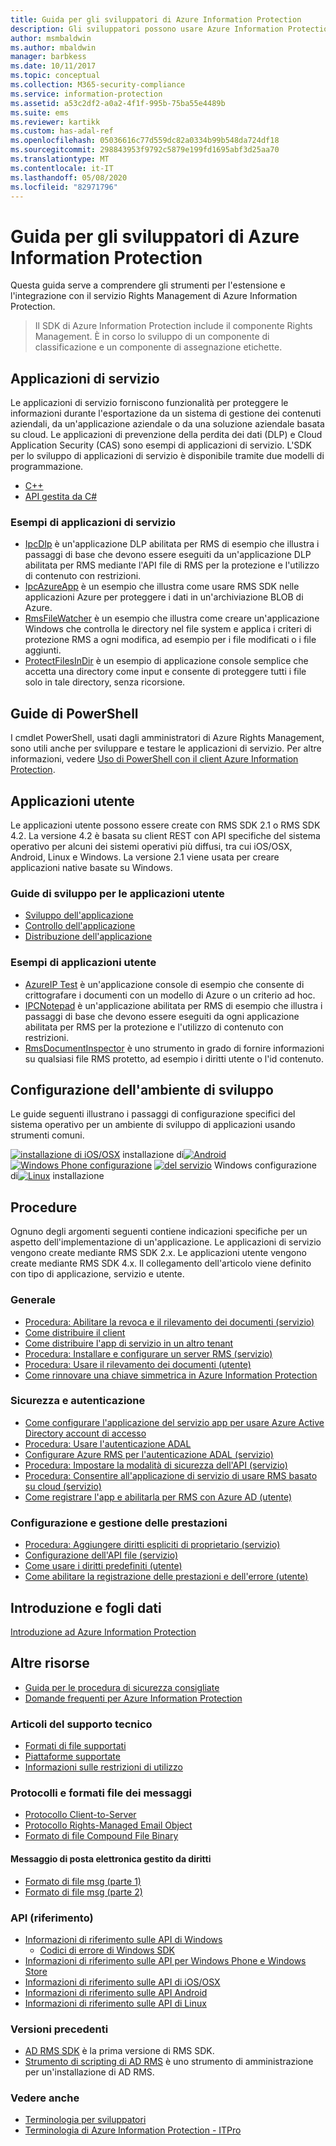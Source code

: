 ```yaml
---
title: Guida per gli sviluppatori di Azure Information Protection
description: Gli sviluppatori possono usare Azure Information Protection per proteggere e gestire file di tutti i tipi
author: msmbaldwin
ms.author: mbaldwin
manager: barbkess
ms.date: 10/11/2017
ms.topic: conceptual
ms.collection: M365-security-compliance
ms.service: information-protection
ms.assetid: a53c2df2-a0a2-4f1f-995b-75ba55e4489b
ms.suite: ems
ms.reviewer: kartikk
ms.custom: has-adal-ref
ms.openlocfilehash: 05036616c77d559dc82a0334b99b548da724df18
ms.sourcegitcommit: 298843953f9792c5879e199fd1695abf3d25aa70
ms.translationtype: MT
ms.contentlocale: it-IT
ms.lasthandoff: 05/08/2020
ms.locfileid: "82971796"
---
```

# <a name="azure-information-protection-developers-guide"></a>Guida per gli sviluppatori di Azure Information Protection

Questa guida serve a comprendere gli strumenti per l'estensione e l'integrazione con il servizio Rights Management di Azure Information Protection.

>Il SDK di Azure Information Protection include il componente Rights Management. È in corso lo sviluppo di un componente di classificazione e un componente di assegnazione etichette.

## <a name="service-applications"></a>Applicazioni di servizio

Le applicazioni di servizio forniscono funzionalità per proteggere le informazioni durante l'esportazione da un sistema di gestione dei contenuti aziendali, da un'applicazione aziendale o da una soluzione aziendale basata su cloud. Le applicazioni di prevenzione della perdita dei dati (DLP) e Cloud Application Security (CAS) sono esempi di applicazioni di servizio. L'SDK per lo sviluppo di applicazioni di servizio è disponibile tramite due modelli di programmazione.

- [C++](https://www.microsoft.com/download/details.aspx?id=38397)
- [API gestita da C#](https://github.com/Azure-Samples/Azure-Information-Protection-Samples/tree/master/IpcManagedAPI)

### <a name="examples-of-service-applications"></a>Esempi di applicazioni di servizio

- [IpcDIp](https://github.com/Azure-Samples/active-directory-dotnet-rms) è un'applicazione DLP abilitata per RMS di esempio che illustra i passaggi di base che devono essere eseguiti da un'applicazione DLP abilitata per RMS mediante l'API file di RMS per la protezione e l'utilizzo di contenuto con restrizioni.
- [IpcAzureApp](https://github.com/Azure-Samples/active-directory-dotnet-rms) è un esempio che illustra come usare RMS SDK nelle applicazioni Azure per proteggere i dati in un'archiviazione BLOB di Azure.
- [RmsFileWatcher](https://github.com/Azure-Samples/active-directory-dotnet-rms) è un esempio che illustra come creare un'applicazione Windows che controlla le directory nel file system e applica i criteri di protezione RMS a ogni modifica, ad esempio per i file modificati o i file aggiunti.
- [ProtectFilesInDir](https://github.com/Azure-Samples/Azure-Information-Protection-Samples/tree/master/ProtectFilesInDir) è un esempio di applicazione console semplice che accetta una directory come input e consente di proteggere tutti i file solo in tale directory, senza ricorsione.

## <a name="powershell-guides"></a>Guide di PowerShell

I cmdlet PowerShell, usati dagli amministratori di Azure Rights Management, sono utili anche per sviluppare e testare le applicazioni di servizio. Per altre informazioni, vedere [Uso di PowerShell con il client Azure Information Protection](/azure/information-protection/rms-client/client-admin-guide-powershell).

## <a name="user-applications"></a>Applicazioni utente

Le applicazioni utente possono essere create con RMS SDK 2.1 o RMS SDK 4.2.
La versione 4.2 è basata su client REST con API specifiche del sistema operativo per alcuni dei sistemi operativi più diffusi, tra cui iOS/OSX, Android, Linux e Windows. La versione 2.1 viene usata per creare applicazioni native basate su Windows.

### <a name="user-application-development-guides"></a>Guide di sviluppo per le applicazioni utente

- [Sviluppo dell'applicazione](developing-your-application.md)
- [Controllo dell'applicazione](how-to-set-up-your-test-environment.md)
- [Distribuzione dell'applicazione](deploying-your-application.md)

### <a name="user-application-samples"></a>Esempi di applicazioni utente

- [AzureIP Test](https://github.com/Azure-Samples/Azure-Information-Protection-Samples/tree/master/AzureIP_Test) è un'applicazione console di esempio che consente di crittografare i documenti con un modello di Azure o un criterio ad hoc.
- [IPCNotepad](https://github.com/Azure-Samples/Azure-Information-Protection-Samples/tree/master/AzureIP_Test) è un'applicazione abilitata per RMS di esempio che illustra i passaggi di base che devono essere eseguiti da ogni applicazione abilitata per RMS per la protezione e l'utilizzo di contenuto con restrizioni.
- [RmsDocumentInspector](https://github.com/Azure-Samples/active-directory-dotnet-rms) è uno strumento in grado di fornire informazioni su qualsiasi file RMS protetto, ad esempio i diritti utente o l'id contenuto.

## <a name="development-environment-setup"></a>Configurazione dell'ambiente di sviluppo

Le guide seguenti illustrano i passaggi di configurazione specifici del sistema operativo per un ambiente di sviluppo di applicazioni usando strumenti comuni.

[![installazione di iOS/OSX](../media/develop/ios-icon.png)](ios-sdk.md)
installazione di[![Android](../media/develop/android-icon.png)](android-sdk.md)
[![Windows Phone configurazione](../media/develop/windows-phone-icon.png)](windows-phone-apps.md)
[![del servizio](../media/develop/windows-icon.png)](install-the-rms-sdk.md)
Windows configurazione di[![Linux](../media/develop/linux-icon.png)](linux-setup.md) installazione


## <a name="how-tos"></a>Procedure

Ognuno degli argomenti seguenti contiene indicazioni specifiche per un aspetto dell'implementazione di un'applicazione. Le applicazioni di servizio vengono create mediante RMS SDK 2.x. Le applicazioni utente vengono create mediante RMS SDK 4.x. Il collegamento dell'articolo viene definito con tipo di applicazione, servizio e utente.

### <a name="general"></a>Generale

- [Procedura: Abilitare la revoca e il rilevamento dei documenti (servizio)](tracking-content.md)
- [Come distribuire il client](../rms-client/client-deployment-notes.md)
- [Come distribuire l'app di servizio in un altro tenant](how-to-deploy-app.md)
- [Procedura: Installare e configurare un server RMS (servizio)](how-to-install-and-configure-an-rms-server.md)
- [Procedura: Usare il rilevamento dei documenti (utente)](how-to-use-document-tracking.md)
- [Come rinnovare una chiave simmetrica in Azure Information Protection](how-to-renew-symmetric-key.md)

### <a name="security-and-authentication"></a>Sicurezza e autenticazione

- [Come configurare l'applicazione del servizio app per usare Azure Active Directory account di accesso](https://docs.microsoft.com/azure/app-service-mobile/app-service-mobile-how-to-configure-active-directory-authentication)
- [Procedura: Usare l'autenticazione ADAL](how-to-use-adal-authentication.md)
- [Configurare Azure RMS per l'autenticazione ADAL (servizio)](adal-auth.md)
- [Procedura: Impostare la modalità di sicurezza dell'API (servizio)](setting-the-api-security-mode-api-mode.md)
- [Procedura: Consentire all'applicazione di servizio di usare RMS basato su cloud (servizio)](how-to-use-file-api-with-aadrm-cloud.md)
- [Come registrare l'app e abilitarla per RMS con Azure AD (utente)](authentication-integration.md)

### <a name="configuration-and-performance-management"></a>Configurazione e gestione delle prestazioni

- [Procedura: Aggiungere diritti espliciti di proprietario (servizio)](add-explicit-owner-rights.md)
- [Configurazione dell'API file (servizio)](file-api-configuration.md)
- [Come usare i diritti predefiniti (utente)](built-in-rights-usage-restriction-reference.md)
- [Come abilitare la registrazione delle prestazioni e dell'errore (utente)](enabling-logging.md)

## <a name="introduction-and-datasheets"></a>Introduzione e fogli dati

[Introduzione ad Azure Information Protection](https://www.microsoft.com/cloud-platform/azure-information-protection)

## <a name="other-resources"></a>Altre risorse

- [Guida per le procedura di sicurezza consigliate](security-guidelines.md)
- [Domande frequenti per Azure Information Protection](/azure/information-protection/faqs)

### <a name="support-articles"></a>Articoli del supporto tecnico

- [Formati di file supportati](supported-file-formats.md)
- [Piattaforme supportate](supported-platforms.md)
- [Informazioni sulle restrizioni di utilizzo](understanding-usage-restrictions.md)

### <a name="message-protocol-and-file-formats"></a>Protocolli e formati file dei messaggi

- [Protocollo Client-to-Server](https://msdn.microsoft.com/library/cc243191.aspx)
- [Protocollo Rights-Managed Email Object](https://msdn.microsoft.com/library/cc463909(v=EXCHG.80).aspx)
- [Formato di file Compound File Binary](https://msdn.microsoft.com/library/dd942138.aspx)

#### <a name="rights-managed-email-message"></a>Messaggio di posta elettronica gestito da diritti

- [Formato di file msg (parte 1)](https://blogs.msdn.microsoft.com/openspecification/2009/11/06/msg-file-format-part-1/)
- [Formato di file msg (parte 2)](https://blogs.msdn.microsoft.com/openspecification/2010/06/20/msg-file-format-rights-managed-email-message-part-2/)

### <a name="api-reference"></a>API (riferimento)

- [Informazioni di riferimento sulle API di Windows](https://msdn.microsoft.com/library/hh535292.aspx)
  - [Codici di errore di Windows SDK](https://msdn.microsoft.com/library/hh535248.aspx)
- [Informazioni di riferimento sulle API per Windows Phone e Windows Store](https://msdn.microsoft.com/library/dn891914.aspx)
- [Informazioni di riferimento sulle API di iOS/OSX](https://msdn.microsoft.com/library/dn758306.aspx)
- [Informazioni di riferimento sulle API Android](https://msdn.microsoft.com/library/dn758245.aspx)
- [Informazioni di riferimento sulle API di Linux](https://azuread.github.io/rms-sdk-for-cpp/annotated.html)

### <a name="previous-versions"></a>Versioni precedenti

- [AD RMS SDK](https://msdn.microsoft.com/library/cc530379.aspx) è la prima versione di RMS SDK.
- [Strumento di scripting di AD RMS](https://msdn.microsoft.com/library/bb968797.aspx) è uno strumento di amministrazione per un'installazione di AD RMS.

### <a name="see-also"></a>Vedere anche

- [Terminologia per sviluppatori](terms.md)
- [Terminologia di Azure Information Protection - ITPro](../terminology.md)
